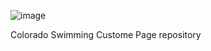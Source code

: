 ![image](https://github.com/user-attachments/assets/9b7e2dc7-1dc5-4b7d-b759-1f48e6e6e134)

Colorado Swimming Custome Page repository
